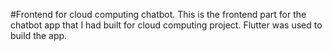 #Frontend for cloud computing chatbot.
This is the frontend part for the chatbot app that I had built for cloud computing project.
Flutter was used to build the app.
